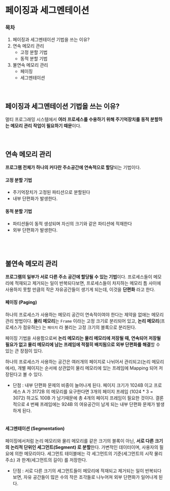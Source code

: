 # 페이징과 세그멘테이션
### 목차
1. 페이징과 세그멘테이션 기법을 쓰는 이유?
2. 연속 메모리 관리
   - 고정 분할 기법
   - 동적 분할 기법
3. 불연속 메모리 관리 
   - 페이징
   - 세그멘테이션
<br><br><br>

## 페이징과 세그멘테이션 기법을 쓰는 이유?
멀티 프로그래밍 시스템에서 **여러 프로세스를 수용하기 위해 주기억장치를 동적 분할하는 메모리 관리 작업이 필요하기 때문**이다.
<br><br><br>

## 연속 메모리 관리
**프로그램 전체가 하나의 커다란 주소공간에 연속적으로 할당**되는 기법이다.
<br>

#### 고정 분할 기법
- 주기억장치가 고정된 파티션으로 분할된다
- 내부 단편화가 발생한다.
#### 동적 분할 기법
- 파티션들이 동적 생성되며 자신의 크기와 같은 파티션에 적재한다
- 외부 단편화가 발생한다.
<br><br><br><br>

## 불연속 메모리 관리
**프로그램의 일부가 서로 다른 주소 공간에 할당될 수 있는 기법**이다. 프로세스들이 메모리에 적재되고 제거되는 일이 반복되다보면, 프로세스들이 차지하는 메모리 틈 사이에 사용하지 못할 만큼의 작은 자유공간들이 생기게 되는데, 이것을 **단편화** 라고 한다.
<br>

#### 페이징 (Paging)
하나의 프로세스가 사용하는 메모리 공간이 연속적이여야 한다는 제약을 없애는 메모리 관리 방법이다. **물리 메모리**는 `Frame` 이라는 고정 크기로 분리되어 있고, **논리 메모리**(프로세스가 점유하는) 는 `페이지` 라 불리는 고정 크기의 블록으로 분리된다.

페이징 기법을 사용함으로써 **논리 메모리는 물리 메모리에 저장될 때, 연속되어 저장될 필요가 없고 물리 메모리에 남는 프레임에 적절히 배치됨으로 외부 단편화를 해결**할 수 있는 큰 장점이 있다.

하나의 프로세스가 사용하는 공간은 여러개의 페이지로 나뉘어서 관리되고(논리 메모리에서), 개별 페이지는 순서에 상관없이 물리 메모리에 있는 프레임에 Mapping 되어 저장된다고 볼 수 있다.

- 단점 : 내부 단편화 문제의 비중이 늘어나게 된다. 페이지 크기가 1024B 이고 프로세스 A 가 3172B 의 메모리를 요구한다면 3개의 페이지 프레임 (1024 * 3 = 3072) 하고도 100B 가 남기때문에 총 4개의 페이지 프레임이 필요한 것이다. 결론적으로 4 번째 프레임에는 924B 의 여유공간이 남게 되는 내부 단편화 문제가 발생하게 된다.
<br><br>

#### 세그멘테이션 (Segmentation)
페이징에서처럼 논리 메모리와 물리 메모리를 같은 크기의 블록이 아닌, **서로 다른 크기의 논리적 단위인 세그먼트(Segment) 로 분할**한다. 가변적인 데이터이며, 사용자의 필요에 의한 메모리이다. 세그먼트 테이블에는 각 세그먼트의 기준(세그먼트의 시작 물리 주소) 과 한계(세그먼트의 길이) 를 저장한다.
- 단점 : 서로 다른 크기의 세그먼트들이 메모리에 적재되고 제거되는 일이 반복되다 보면, 자유 공간들이 많은 수의 작은 조각들로 나누어져 외부 단편화가 일어나게 된다.